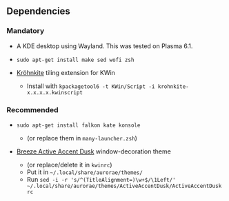 

## Dependencies
### Mandatory

* A KDE desktop using Wayland. This was tested on Plasma 6.1.

* `sudo apt-get install make sed wofi zsh`

* [Kröhnkite](https://github.com/anametologin/krohnkite/releases) tiling extension for KWin
  * Install with `kpackagetool6 -t KWin/Script -i krohnkite-x.x.x.x.kwinscript`

### Recommended

* `sudo apt-get install falkon kate konsole`
  * (or replace them in `many-launcher.zsh`)

* [Breeze Active Accent Dusk](https://store.kde.org/p/1709569) window-decoration theme
  * (or replace/delete it in `kwinrc`)
  * Put it in `~/.local/share/aurorae/themes/`
  * Run `sed -i -r 's/^(TitleAlignment=)\w+$/\1Left/' ~/.local/share/aurorae/themes/ActiveAccentDusk/ActiveAccentDuskrc`
